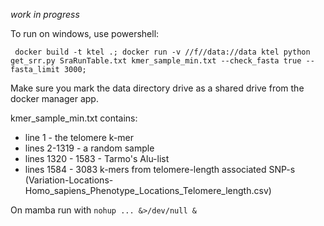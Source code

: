 *work in progress*

To run on windows, use powershell: 

` docker build -t ktel .; docker run -v //f//data://data ktel python get_srr.py SraRunTable.txt kmer_sample_min.txt --check_fasta true --fasta_limit 3000;`

Make sure you mark the data directory drive as a shared drive from the docker manager app.

kmer_sample_min.txt contains:
* line 1 - the telomere k-mer
* lines 2-1319 - a random sample
* lines 1320 - 1583 - Tarmo's Alu-list
* lines 1584 - 3083 k-mers from telomere-length associated SNP-s (Variation-Locations-Homo_sapiens_Phenotype_Locations_Telomere_length.csv)

On mamba run with `nohup ... &>/dev/null &`